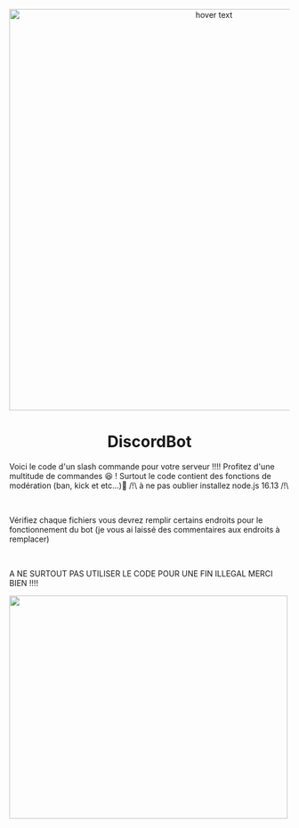 <p align="center">
  <img src="https://www.tremplin-numerique.org/wp-content/uploads/2021/08/1629557521_Comment-changer-votre-photo-de-profil-Discord-2048x1149.png" width="720" title="hover text">
  <h1 align="center">DiscordBot</h1>
</p>
<p>
    <p>Voici le code d'un slash commande pour votre serveur !!!! Profitez d'une multitude de commandes 😆 ! Surtout le code contient des fonctions de modération (ban, kick et etc...)🤔 /!\ à  ne pas oublier installez node.js 16.13 /!\</p><br>
    <p>Vérifiez chaque fichiers vous devrez remplir certains endroits pour le fonctionnement du bot (je vous ai laissé des commentaires aux endroits à remplacer)</p><br>
    


</p>




A NE SURTOUT PAS UTILISER LE CODE POUR UNE FIN ILLEGAL MERCI BIEN !!!!

<img align="center" src="https://media.giphy.com/media/26tn33aiTi1jkl6H6/giphy.gif" width="500" height="400" >
